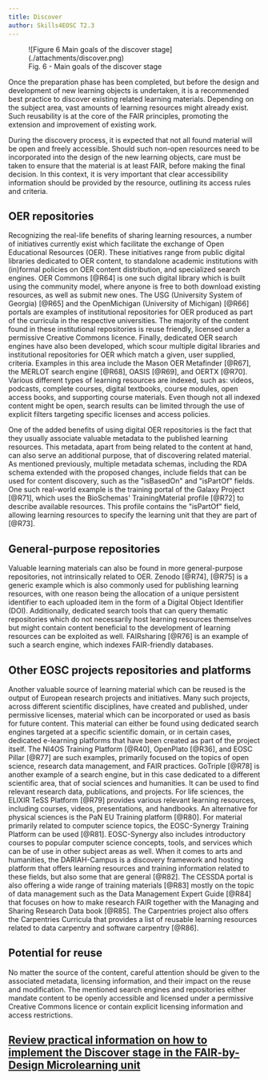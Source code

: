 ```yaml
---
title: Discover
author: Skills4EOSC T2.3
---
```


<figure markdown>
  ![Figure 6 Main goals of the discover stage](./attachments/discover.png)
  <figcaption>Fig. 6 - Main goals of the discover stage</figcaption>
</figure>


Once the preparation phase has been completed, but before the design and development of new learning objects is undertaken, it is a recommended best practice to discover existing related learning materials. Depending on the subject area, vast amounts of learning resources might already exist. Such reusability is at the core of the FAIR principles, promoting the extension and improvement of existing work.

During the discovery process, it is expected that not all found material will be open and freely accessible. Should such non-open resources need to be incorporated into the design of the new learning objects, care must be taken to ensure that the material is at least FAIR, before making the final decision. In this context, it is very important that clear accessibility information should be provided by the resource, outlining its access rules and criteria. 

## OER repositories

Recognizing the real-life benefits of sharing learning resources, a number of initiatives currently exist which facilitate the exchange of Open Educational Resources (OER). These initiatives range from public digital libraries dedicated to OER content, to standalone academic institutions with (in)formal policies on OER content distribution, and specialized search engines. OER Commons [@R64] is one such digital library which is built using the community model, where anyone is free to both download existing resources, as well as submit new ones. The USG (University System of Georgia) [@R65] and the OpenMichigan (University of Michigan) [@R66] portals are examples of institutional repositories for OER produced as part of the curricula in the respective universities. The majority of the content found in these institutional repositories is reuse friendly, licensed under a permissive Creative Commons licence. Finally, dedicated OER search engines have also been developed, which scour multiple digital libraries and institutional repositories for OER which match a given, user supplied, criteria. Examples in this area include the Mason OER Metafinder [@R67], the MERLOT search engine [@R68], OASIS [@R69], and OERTX [@R70]. Various different types of learning resources are indexed, such as: videos, podcasts, complete courses, digital textbooks, course modules, open access books, and supporting course materials. Even though not all indexed content might be open, search results can be limited through the use of explicit filters targeting specific licenses and access policies.

One of the added benefits of using digital OER repositories is the fact that they usually associate valuable metadata to the published learning resources. This metadata, apart from being related to the content at hand, can also serve an additional purpose, that of discovering related material. As mentioned previously, multiple metadata schemas, including the RDA schema extended with the proposed changes, include fields that can be used for content discovery, such as the "isBasedOn" and "isPartOf" fields. One such real-world example is the training portal of the Galaxy Project [@R71], which uses the BioSchemas' TrainingMaterial profile [@R72] to describe available resources. This profile contains the "isPartOf" field, allowing learning resources to specify the learning unit that they are part of [@R73].

## General-purpose repositories

Valuable learning materials can also be found in more general-purpose repositories, not intrinsically related to OER. Zenodo [@R74], [@R75] is a generic example which is also commonly used for publishing learning resources, with one reason being the allocation of a unique persistent identifier to each uploaded item in the form of a Digital Object Identifier (DOI). Additionally, dedicated search tools that can query thematic repositories which do not necessarily host learning resources themselves but might contain content beneficial to the development of learning resources can be exploited as well. FAIRsharing [@R76] is an example of such a search engine, which indexes FAIR-friendly databases.

## Other EOSC projects repositories and platforms

Another valuable source of learning material which can be reused is the output of European research projects and initiatives. Many such projects, across different scientific disciplines, have created and published, under permissive licenses, material which can be incorporated or used as basis for future content. This material can either be found using dedicated search engines targeted at a specific scientific domain, or in certain cases, dedicated e-learning platforms that have been created as part of the project itself. The NI4OS Training Platform [@R40], OpenPlato [@R36], and EOSC Pillar [@R77] are such examples, primarily focused on the topics of open science, research data management, and FAIR practices. GoTriple [@R78] is another example of a search engine, but in this case dedicated to a different scientific area, that of social sciences and humanities. It can be used to find relevant research data, publications, and projects. For life sciences, the ELIXIR TeSS Platform [@R79] provides various relevant learning resources, including courses, videos, presentations, and handbooks. An alternative for physical sciences is the PaN EU Training platform [@R80]. For material primarily related to computer science topics, the EOSC-Synergy Training Platform can be used [@R81]. EOSC-Synergy also includes introductory courses to popular computer science concepts, tools, and services which can be of use in other subject areas as well. When it comes to arts and humanities, the DARIAH-Campus is a discovery framework and hosting platform that offers learning resources and training information related to these fields, but also some that are general [@R82]. The CESSDA portal is also offering a wide range of training materials [@R83] mostly on the topic of data management such as the Data Management Expert Guide [@R84] that focuses on how to make research FAIR together with the Managing and Sharing Research Data book [@R85]. The Carpentries project also offers the Carpentries Curricula that provides a list of reusable learning resources related to data carpentry and software carpentry [@R86]. 

## Potential for reuse

No matter the source of the content, careful attention should be given to the associated metadata, licensing information, and their impact on the reuse and modification. The mentioned search engines and repositories either mandate content to be openly accessible and licensed under a permissive Creative Commons licence or contain explicit licensing information and access restrictions.

## [Review practical information on how to implement the Discover stage in the FAIR-by-Design Microlearning unit](https://fair-by-design-methodology.github.io/microlearning/latest/02%20Discover/discover/)